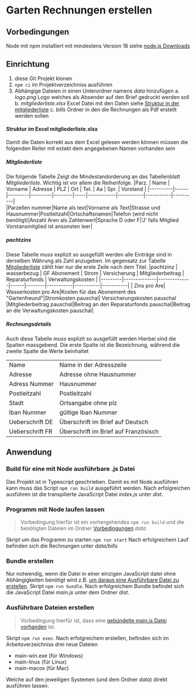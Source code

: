 # Garten Rechnungen erstellen
## Vorbedingungen
Node mit npm installiert mit mindestens Version 18 siehe [node.js Downloads](https://nodejs.org/en/download)

## Einrichtung
1. diese Git Projekt klonen
2. `npm ci` im Projektverzeichniss ausführen
3. Abhängige Dateien in einen Unterordner namens _data_ hinzufügen
  a. _logo.png_ Logo welches als Absender auf den Brief gedruckt werden soll
  b. _mitgliederliste.xlsx_ Excel Datei mit den Daten siehe [Struktur in der mitgliederliste](#struktur-in-mitgliederliste)
  c. _bills_ Ordner in den die Rechnungen als Pdf erstellt werden sollen


#### Struktur im Excel **mitgliederliste.xlsx**
Damit die Daten korrekt aus dem Excel gelesen werden können müssen die folgenden Reiter mit extakt dem angegebenen Namen vorhanden sein

##### _Mitgliederliste_
Die folgende Tabelle Zeigt die Mindestandorderung an das Tabellenblatt _Mitgliederliste_. Wichtig ist vor allem die Reihenfolge.
|Parz.	        | Name | Vorname | Adresse | PLZ | Ort | Tel. | Aa | Spr. | Vorstand |
|----------|------|---------|---------|--------|-----|------------|-----------|-----------|----------|		
|Parzellen nummer|Name als text|Vorname als Text|Strasse und Hausnummer|Postleitzahl|Ortschaftsnamen|Telefon (wird nicht benötigt)|Anzahl Aren als Zahlenwert|Sprache D oder F|'J' falls Mitglied Vorstansmitglied ist ansonsten leer|	

##### _pachtzins_
Diese Tabelle _muss_ explizit so ausgefüllt werden
alle Einträge sind in derselben Währung als Zahl anzugeben. Im gegensatz zur Tabelle [Mitgliederliste](#mitgliederliste) zählt hier nur die erste Zeile nach dem Titel.
|pachtzinz | wasserbezug | GF Abonement | Strom | Versicherung | Mitgliederbeitrag | Reparaturfonds | Verwaltungskosten |
|---------|--------------|--------------|------|--------|-----------|-----------|-----------|
| Zins pro Are| Wasserkosten pro Are|Kosten für das Abonement des "Gartenfreund"|Stromkosten pauschal| Versicherungskosten pauschal |Mitgliederbeitrag pauschal|Beitrag an den Reparaturfonds pauschal|Beitrag an die Verwaltungskosten pauschal|

##### _Rechnungsdetails_
Auch diese Tabelle _muss_ explizit so ausgefüllt werden
Hierbei sind die Spalten massgebend. Die erste Spalte ist die Bezeichnung, während die zweite Spalte die Werte beinhaltet

| | |
|---- | ---- |
|Name | Name in der Adresszeile|
| Adresse |	Adresse ohne Hausnummer |
| Adress Nummer | Hausnummer |
| Postleitzahl | Postleitzahl |
| Stadt | Ortsangabe ohne plz |
|Iban Nummer | gültige Iban Nummer |
| Ueberschrift DE | Überschrift im Brief auf Deutsch |
|Ueberschrift FR | Überschrift im Brief auf Französisch |

## Anwendung

### Build für eine mit Node ausführbare .js Datei
Das Projekt ist in Typescript geschrieben. Damit es mit Node ausführen kann muss das Script `npm run build` ausgeführt werden.
Nach erfolgreichen ausführen ist die transpilierte JavaScript Datei _index.js_ unter _dist_.

### Programm mit Node laufen lassen
> Vorbedingung hierfür ist ein vorhergehendes `npm run build` und die benötigten Dateien im Ordner [Vorbedingungen](#einrichtung) _data_

Skript um das Programm zu starten `npm run start`
Nach erfolgreichem Lauf befinden sich die Rechnungen unter _data/bills_

### Bundle erstellen
Nur notwendig, wenn die Datei in einer einzigen JavaScript datei ohne Abhängigkeiten benötigt wird z.B. [um daraus eine Ausführbare Datei zu erstellen](#ausführbare-dateien-erstellen).
Skript `npm run bundle`.
Nach erfolgreichem Bundle befindet sich die JavaScript Datei _main.js_ unter dem Ordner _dist_.

### Ausführbare Dateien erstellen
> Vorbedingung hierfür ist, dass eine [gebündelte main.js Datei vorhanden](#bundle-erstellen) ist.

Skript `npm run exec`.
Nach erfolgreichem erstellen, befinden sich im Arbeitsverzeichniss drei neue Dateien
- main-win.exe (für Windows)
- main-linux (für Linux)
- main-macos (für Mac)

Welche auf den jeweiligen Systemen (und dem Ordner _data_) direkt ausführen lassen.
